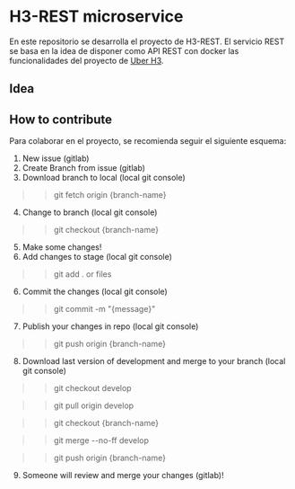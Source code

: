 # H3-REST microservice
En este repositorio se desarrolla el proyecto de H3-REST.
El servicio REST se basa en la idea de disponer como API REST con docker las funcionalidades del proyecto de [Uber H3](https://uber.github.io/h3/#/).

## Idea


## How to contribute
Para colaborar en el proyecto, se recomienda seguir el siguiente esquema:

1. New issue (gitlab)
2. Create Branch from issue (gitlab)
3. Download branch to local (local git console)

>>git fetch origin {branch-name}

4. Change to branch (local git console)

>>git checkout {branch-name}

5. Make some changes!
6. Add changes to stage (local git console)

>>git add . or files

6. Commit the changes (local git console)

>>git commit -m "{message}"

7. Publish your changes in repo (local git console)

>>git push origin {branch-name}

8. Download last version of development and merge to your branch (local git console)

>>git checkout develop

>>git pull origin develop

>>git checkout {branch-name}

>>git merge --no-ff develop

>>git push origin {branch-name}

9. Someone will review and merge your changes (gitlab)!
